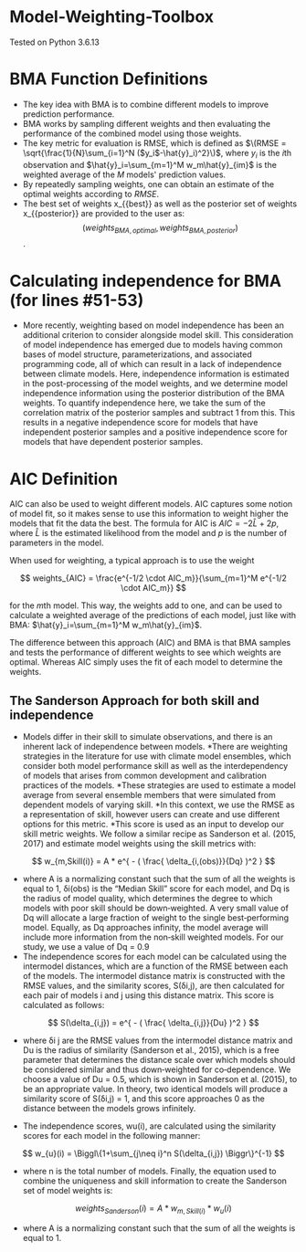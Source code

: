 # Model-Weighting-Toolbox
Tested on Python 3.6.13
# BMA Function Definitions

*   The key idea with BMA is to combine different models to improve prediction performance.
*   BMA works by sampling different weights and then evaluating the performance of the combined model using those weights.
* The key metric for evaluation is RMSE, which is defined as $\(RMSE = \sqrt{\frac{1}{N}\sum_{i=1}^N ($y_i$-\hat{y}_i)^2}\)$, where $y_i$ is the $i$th observation and $\hat{y}_i=\sum_{m=1}^M w_m\hat{y}_{im}$ is the weighted average of the $M$ models' prediction values.
* By repeatedly sampling weights, one can obtain an estimate of the optimal weights according to $RMSE$.
* The best set of weights x_{{best}} as well as the posterior set of weights x_{{posterior}} are provided to the user as:
$$
(weights_{BMA,optimal},weights_{BMA,posterior})
$$.

# Calculating independence for BMA (for lines #51-53)

* More recently, weighting based on model independence has been an additional criterion to consider alongside model skill. This consideration of model independence has emerged due to models having common bases of model structure, parameterizations, and associated programming code, all of which can result in a lack of independence between climate models. Here, independence information is estimated in the post-processing of the model weights, and we determine model independence information using the posterior distribution of the BMA weights. To quantify independence here, we take the sum of the correlation matrix of the posterior samples and subtract 1 from this. This results in a negative independence score for models that have independent posterior samples and a positive independence score for models that have dependent posterior samples.

# AIC Definition

AIC can also be used to weight different models. AIC captures some notion of model fit, so it makes sense to use this information to weight higher the models that fit the data the best. The formula for AIC is $AIC = -2 \hat{L} + 2 p$, where $\hat{L}$ is the estimated likelihood from the model and $p$ is the number of parameters in the model.

When used for weighting, a typical approach is to use the weight

$$
weights_{AIC} = \frac{e^{-1/2 \cdot AIC_m}}{\sum_{m=1}^M e^{-1/2 \cdot AIC_m}}
$$

for the $m$th model. This way, the weights add to one, and can be used to calculate a weighted average of the predictions of each model, just like with BMA: $\hat{y}_i=\sum_{m=1}^M w_m\hat{y}_{im}$.

The difference between this approach (AIC) and BMA is that BMA samples and tests the performance of different weights to see which weights are optimal. Whereas AIC simply uses the fit of each model to determine the weights.

## The Sanderson Approach for both skill and independence

* Models differ in their skill to simulate observations, and there is an inherent lack of independence between models.
*There are weighting strategies in the literature for use with climate model ensembles, which consider both model performance skill as well as the interdependency of models that arises from common development and calibration practices of the models.
*These strategies are used to estimate a model average from several ensemble members that were simulated from dependent models of varying skill.
*In this context, we use the RMSE as a representation of skill, however users can create and use different options for this metric.
*This score is used as an input to develop our skill metric weights. We follow a similar recipe as Sanderson et al. (2015, 2017) and estimate model weights using
the skill metrics with:

$$
w_{m,Skill(i)} = A * e^{ - ( \frac{ \delta_{i,(obs)}}{Dq} )^2 }
$$

* where A is a normalizing constant such that the sum of all the weights is equal to 1, δi(obs) is the “Median Skill” score for each model, and Dq is the radius of model quality, which determines the degree to which models with poor skill should be down‐weighted. A very small value of Dq will allocate a large fraction of weight to the single best‐performing model. Equally, as Dq approaches infinity, the model average will include more information from the non‐skill weighted models. For our study, we use a value of Dq = 0.9
* The independence scores for each model can be calculated using the intermodel distances, which are a function of the RMSE between each of the models. The intermodel distance matrix is constructed with the RMSE values, and the similarity scores, S(δi,j), are then calculated for each pair of models i and j using this distance matrix. This score is calculated as follows:

$$ 
S(\delta_{i,j}) = e^{ - ( \frac{ \delta_{i,j}}{Du} )^2 }
$$

* where δi j are the RMSE values from the intermodel distance matrix and Du is the radius of similarity (Sanderson et al., 2015), which is a free parameter that determines the distance scale over which models should be considered similar and thus down‐weighted for co‐dependence. We choose a value of Du = 0.5, which is shown in Sanderson et al. (2015), to be an appropriate value. In theory, two identical models will produce a similarity score of S(δi,j) = 1, and this score approaches 0 as the distance between the models grows infinitely.

* The independence scores, wu(i), are calculated using the similarity scores for each model in the following manner:

$$ 
w_{u}(i) = \Biggl\{1+\sum_{j\neq i}^n S(\delta_{i,j}) \Biggr\}^{-1}
$$

* where n is the total number of models. Finally, the equation used to combine the uniqueness and skill information to create the Sanderson set of model weights is:

$$ 
weights_{Sanderson}(i) = A * w_{m,Skill(i)} * w_{u}(i)
$$

* where A is a normalizing constant such that the sum of all the weights is equal to 1.


